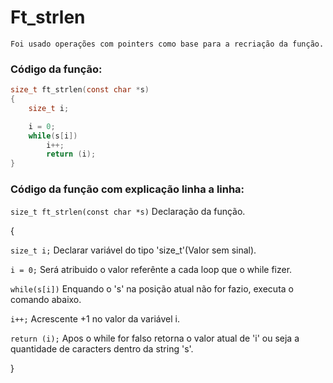 # Ft_strlen  
    Foi usado operações com pointers como base para a recriação da função.
    
### Código da função:
```c
size_t ft_strlen(const char *s)
{
    size_t i;

    i = 0;
    while(s[i])
        i++;
        return (i);
}
```
### Código da função com explicação linha a linha:

`size_t ft_strlen(const char *s)` Declaração da função.

{

`size_t i;` Declarar variável do tipo 'size_t'(Valor sem sinal).


`i = 0;` Será atribuido o valor referênte a cada loop que o while fizer.

`while(s[i])` Enquando o 's' na posição atual não for fazio, executa o comando abaixo.

`i++;` Acrescente +1 no valor da variável i.

`return (i);` Apos o while for falso retorna o valor atual de 'i' ou seja a quantidade de caracters dentro da string 's'.

}
